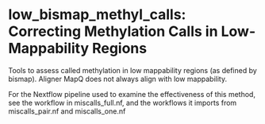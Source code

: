 # low_bismap_methyl_calls: Correcting Methylation Calls in Low-Mappability Regions
Tools to assess called methylation in low mappability regions (as defined by bismap). Aligner MapQ does not always align with low mappability.

For the Nextflow pipeline used to examine the effectiveness of this method, see the workflow in miscalls_full.nf, and the workflows it imports from miscalls_pair.nf and miscalls_one.nf
